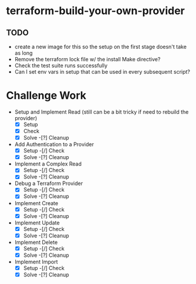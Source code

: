 # terraform-build-your-own-provider

## TODO

- create a new image for this so the setup on the first stage doesn't take as long
- Remove the terraform lock file w/ the install Make directive?
- Check the test suite runs successfully
- Can I set env vars in setup that can be used in every subsequent script?

# Challenge Work

- Setup and Implement Read (still can be a bit tricky if need to rebuild the provider)
    -[x] Setup
    -[x] Check
    -[x] Solve
    -[?] Cleanup
- Add Authentication to a Provider
    -[x] Setup
    -[/] Check
    -[x] Solve
    -[?] Cleanup
- Implement a Complex Read
    -[x] Setup
    -[/] Check
    -[x] Solve
    -[?] Cleanup
- Debug a Terraform Provider
    -[x] Setup
    -[/] Check
    -[x] Solve
    -[?] Cleanup
- Implement Create
    -[x] Setup
    -[/] Check
    -[x] Solve
    -[?] Cleanup
- Implement Update
    -[x] Setup
    -[/] Check
    -[x] Solve
    -[?] Cleanup
- Implement Delete
    -[x] Setup
    -[/] Check
    -[x] Solve
    -[?] Cleanup
- Implement Import
    -[x] Setup
    -[/] Check
    -[x] Solve
    -[?] Cleanup
